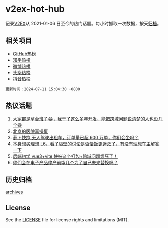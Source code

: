 # v2ex-hot-hub

 记录[V2EX](https://www.v2ex.com/)从 2021-01-06 日至今的热门话题。每小时抓取一次数据，按天[归档](archives)。
 
 ## 相关项目

- [GitHub热榜](https://github.com/it985/github-hot-hub)
- [知乎热榜](https://github.com/it985/zhihu-hot-hub)
- [微博热榜](https://github.com/it985/weibo-hot-hub)
- [头条热榜](https://github.com/it985/toutiao-hot-hub)
- [抖音热榜](https://github.com/it985/douyin-hot-hub)


 `更新时间：2024-07-11 15:04:30 +0800`

## 热议话题

1. [大家都是草台班子😂，我干了这么多年开发，能把跨域问题说清楚的人也没几个😅](https://www.v2ex.com/t/1056504)
1. [北京的医院真操蛋](https://www.v2ex.com/t/1056474)
1. [萝卜快跑 无人驾驶出租车，订单量已超 600 万单，你们会坐吗？](https://www.v2ex.com/t/1056382)
1. [本身想买理想 L6，看了隔壁的讨论是否恰饭更迷茫了，有没有理想车主解答一下](https://www.v2ex.com/t/1056271)
1. [后端初学 vue3+vite 快被这个打包+跨域问题烦死了！](https://www.v2ex.com/t/1056317)
1. [你们会在电子产品停产前屯几个为了自己未来替换吗？](https://www.v2ex.com/t/1056447)

## 历史归档

[archives](archives)

## License

See the [LICENSE](LICENSE) file for license rights and limitations (MIT).
